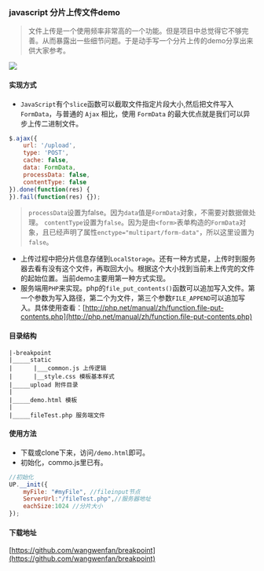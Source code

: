 ### javascript 分片上传文件demo
> 文件上传是一个使用频率非常高的一个功能。但是项目中总觉得它不够完善。从而暴露出一些细节问题。于是动手写一个分片上传的demo分享出来供大家参考。

![](https://ws1.sinaimg.cn/large/98e19e2dgy1fjy8q0y79xg20i506pwkg.gif)

#### 实现方式
- `JavaScript`有个`slice`函数可以截取文件指定片段大小,然后把文件写入`FormData`，与普通的 `Ajax` 相比，使用 `FormData` 的最大优点就是我们可以异步上传二进制文件。
```javascript
$.ajax({
    url: '/upload',
    type: 'POST',
    cache: false,
    data: FormData, 
    processData: false,
    contentType: false 
}).done(function(res) {
}).fail(function(res) {});
```

>`processData`设置为false。因为`data`值是`FormData`对象，不需要对数据做处理。
`contentType`设置为`false`。因为是由`<form>`表单构造的`FormData`对象，且已经声明了属性`enctype="multipart/form-data"`，所以这里设置为`false`。


- 上传过程中把分片信息存储到`LocalStorage`。还有一种方式是，上传时到服务器去看有没有这个文件，再取回大小。根据这个大小找到当前未上传完的文件的起始位置。当前demo主要用第一种方式实现。
- 服务端用`PHP`来实现。php的`file_put_contents()`函数可以追加写入文件。第一个参数为写入路径，第二个为文件，第三个参数`FILE_APPEND`可以追加写入。具体使用查看：[http://php.net/manual/zh/function.file-put-contents.php](http://php.net/manual/zh/function.file-put-contents.php)

#### 目录结构
```
|-breakpoint
|_____static
|      |___common.js 上传逻辑
|      |__style.css 模板基本样式
|_____upload 附件目录
|
|_____demo.html 模板
|
|_____fileTest.php 服务端文件
```

#### 使用方法
- 下载或clone下来，访问`/demo.html`即可。
- 初始化，commo.js里已有。
```javascript
//初始化
UP.__init({
    myFile: "#myFile", //fileinput节点
    ServerUrl:"/fileTest.php",//服务器地址
    eachSize:1024 //分片大小
});
```

#### 下载地址
[https://github.com/wangwenfan/breakpoint](https://github.com/wangwenfan/breakpoint)